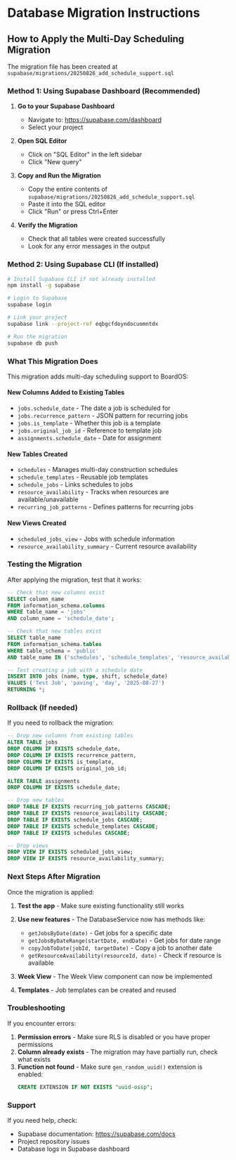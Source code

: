 # Database Migration Instructions

## How to Apply the Multi-Day Scheduling Migration

The migration file has been created at `supabase/migrations/20250826_add_schedule_support.sql`

### Method 1: Using Supabase Dashboard (Recommended)

1. **Go to your Supabase Dashboard**
   - Navigate to: https://supabase.com/dashboard
   - Select your project

2. **Open SQL Editor**
   - Click on "SQL Editor" in the left sidebar
   - Click "New query"

3. **Copy and Run the Migration**
   - Copy the entire contents of `supabase/migrations/20250826_add_schedule_support.sql`
   - Paste it into the SQL editor
   - Click "Run" or press Ctrl+Enter

4. **Verify the Migration**
   - Check that all tables were created successfully
   - Look for any error messages in the output

### Method 2: Using Supabase CLI (If installed)

```bash
# Install Supabase CLI if not already installed
npm install -g supabase

# Login to Supabase
supabase login

# Link your project
supabase link --project-ref eqbgcfdoyndocuomntdx

# Run the migration
supabase db push
```

### What This Migration Does

This migration adds multi-day scheduling support to BoardOS:

#### New Columns Added to Existing Tables
- `jobs.schedule_date` - The date a job is scheduled for
- `jobs.recurrence_pattern` - JSON pattern for recurring jobs
- `jobs.is_template` - Whether this job is a template
- `jobs.original_job_id` - Reference to template job
- `assignments.schedule_date` - Date for assignment

#### New Tables Created
- `schedules` - Manages multi-day construction schedules
- `schedule_templates` - Reusable job templates
- `schedule_jobs` - Links schedules to jobs
- `resource_availability` - Tracks when resources are available/unavailable
- `recurring_job_patterns` - Defines patterns for recurring jobs

#### New Views Created
- `scheduled_jobs_view` - Jobs with schedule information
- `resource_availability_summary` - Current resource availability

### Testing the Migration

After applying the migration, test that it works:

```sql
-- Check that new columns exist
SELECT column_name 
FROM information_schema.columns 
WHERE table_name = 'jobs' 
AND column_name = 'schedule_date';

-- Check that new tables exist
SELECT table_name 
FROM information_schema.tables 
WHERE table_schema = 'public' 
AND table_name IN ('schedules', 'schedule_templates', 'resource_availability');

-- Test creating a job with a schedule date
INSERT INTO jobs (name, type, shift, schedule_date) 
VALUES ('Test Job', 'paving', 'day', '2025-08-27')
RETURNING *;
```

### Rollback (If needed)

If you need to rollback the migration:

```sql
-- Drop new columns from existing tables
ALTER TABLE jobs 
DROP COLUMN IF EXISTS schedule_date,
DROP COLUMN IF EXISTS recurrence_pattern,
DROP COLUMN IF EXISTS is_template,
DROP COLUMN IF EXISTS original_job_id;

ALTER TABLE assignments 
DROP COLUMN IF EXISTS schedule_date;

-- Drop new tables
DROP TABLE IF EXISTS recurring_job_patterns CASCADE;
DROP TABLE IF EXISTS resource_availability CASCADE;
DROP TABLE IF EXISTS schedule_jobs CASCADE;
DROP TABLE IF EXISTS schedule_templates CASCADE;
DROP TABLE IF EXISTS schedules CASCADE;

-- Drop views
DROP VIEW IF EXISTS scheduled_jobs_view;
DROP VIEW IF EXISTS resource_availability_summary;
```

### Next Steps After Migration

Once the migration is applied:

1. **Test the app** - Make sure existing functionality still works
2. **Use new features** - The DatabaseService now has methods like:
   - `getJobsByDate(date)` - Get jobs for a specific date
   - `getJobsByDateRange(startDate, endDate)` - Get jobs for date range
   - `copyJobToDate(jobId, targetDate)` - Copy a job to another date
   - `getResourceAvailability(resourceId, date)` - Check if resource is available

3. **Week View** - The Week View component can now be implemented
4. **Templates** - Job templates can be created and reused

### Troubleshooting

If you encounter errors:

1. **Permission errors** - Make sure RLS is disabled or you have proper permissions
2. **Column already exists** - The migration may have partially run, check what exists
3. **Function not found** - Make sure `gen_random_uuid()` extension is enabled:
   ```sql
   CREATE EXTENSION IF NOT EXISTS "uuid-ossp";
   ```

### Support

If you need help, check:
- Supabase documentation: https://supabase.com/docs
- Project repository issues
- Database logs in Supabase dashboard